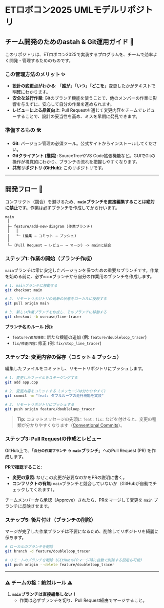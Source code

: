 
# ETロボコン2025 UMLモデルリポジトリ

## チーム開発のためのastah & Git運用ガイド 📖

このリポジトリは、ETロボコン2025で実装するプログラムを、チームで効率よく開発・管理するためのものです。

### この管理方法のメリット ✨

- **設計の変更点がわかる**: 「**誰が**」「**いつ**」「**どこを**」変更したかがテキストで明確にわかります。
- **安全な並行作業**: Gitのブランチ機能を使うことで、他のメンバーの作業に影響を与えずに、安心して自分の作業を進められます。
- **レビューによる品質向上**: Pull Requestを通じて変更内容をチームでレビューすることで、設計の妥当性を高め、ミスを早期に発見できます。

### 準備するもの 🛠️

- **Git**: バージョン管理の必須ツール。公式サイトからインストールしてください。
- **Gitクライアント (推奨)**: SourceTreeやVS Code拡張機能など。GUIでGitの操作が視覚的にわかり、ブランチの流れを把握しやすくなります。
- **共有リポジトリ (GitHub)**: このリポジトリです。

---

## 開発フロー 🌿

コンフリクト（競合）を避けるため、**`main`ブランチを直接編集することは絶対に禁止**です。作業は必ずブランチを作成してから行います。

```
main
 │
 ├─ feature/add-new-diagram (作業ブランチ)
 │   │
 │   └─ (編集 → コミット → プッシュ)
 │
 └─ (Pull Request → レビュー → マージ) -> mainに統合
```

### ステップ1: 作業の開始（ブランチ作成）

`main`ブランチは常に安定したバージョンを保つための重要なブランチです。作業を始める前に、必ず`main`ブランチから自分の作業用のブランチを作成します。

```bash
# 1. mainブランチに移動する
git checkout main

# 2. リモートリポジトリの最新の状態をローカルに反映する
git pull origin main

# 3. 新しい作業ブランチを作成し、そのブランチに移動する
git checkout -b usecase/line-tracer
```

**ブランチ名のルール (例):**
- `feature/追加機能`: 新たな機能の追加 (例: `feature/doubleloop_tracer`)
- `fix/修正内容`: 修正 (例: `fix/stop_line_tracer`)

### ステップ2: 変更内容の保存（コミット & プッシュ）

編集したファイルをコミットし、リモートリポジトリにプッシュします。

```bash
# 1. 変更したファイルをステージングする
git add app.cpp

# 2. 変更内容をコミットする (メッセージは分かりやすく)
git commit -m "feat: ダブルループの走行機能を実装"

# 3. リモートリポジトリにプッシュする
git push origin feature/doubleloop_tracer
```

> **Tip:** コミットメッセージの先頭に `feat:` `fix:` などを付けると、変更の種類が分かりやすくなります（[Conventional Commits](https://www.conventionalcommits.org/)）。

### ステップ3: Pull Requestの作成とレビュー

GitHub上で、「**`自分の作業ブランチ` → `main`ブランチ**」へのPull Request (PR) を作成します。

**PRで確認すること:**
- **変更の意図**: なぜこの変更が必要なのかをPRの説明に書く。
- **コンフリクトの有無**: `main`ブランチと競合していないか（GitHubが自動でチェックしてくれます）。

チームメンバーから承認（Approve）されたら、PRをマージして変更を `main` ブランチに反映させます。

### ステップ5: 後片付け（ブランチの削除）

マージが完了した作業ブランチは不要になるため、削除してリポジトリを綺麗に保ちます。

```bash
# ローカルのブランチを削除
git branch -d feature/doubleloop_tracer

# リモートのブランチを削除 (GitHubのPRマージ時に自動で削除する設定も可能)
git push origin --delete feature/doubleloop_tracer
```

---

### ⚠️ チームの掟：絶対ルール ⚠️

1.  **`main`ブランチは直接編集しない！**
    -   作業は必ずブランチを切り、Pull Request経由でマージすること。